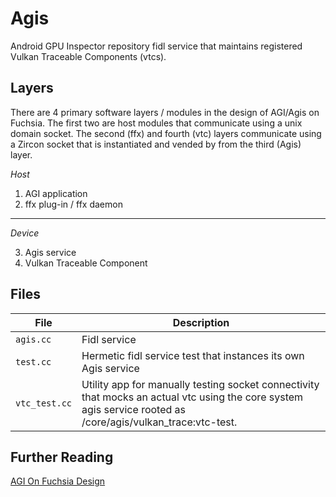 # Agis
Android GPU Inspector repository fidl service that maintains registered
Vulkan Traceable Components (vtcs).

## Layers
There are 4 primary software layers / modules in the design of AGI/Agis
on Fuchsia. The first two are host modules that communicate using a
unix domain socket.  The second (ffx) and fourth (vtc) layers
communicate using a Zircon socket that is instantiated and vended by
from the third (Agis) layer.

*Host*

  1. AGI application
  2. ffx plug-in / ffx daemon

---

*Device*

  3. Agis service
  4. Vulkan Traceable Component

## Files
| File | Description |
| ---- | ----------- |
| `agis.cc` | Fidl service |
| `test.cc` | Hermetic fidl service test that instances its own Agis service |
| `vtc_test.cc` | Utility app for manually testing socket connectivity that mocks an actual vtc using the core system agis service rooted as /core/agis/vulkan_trace:vtc-test. |

## Further Reading
[AGI On Fuchsia Design][Design]


[Design]: https://docs.google.com/document/d/1RbY3c23fu7hZPq7cW5cbzST4YICC6rRnFddHgwRpJRc/edit?usp=sharing
